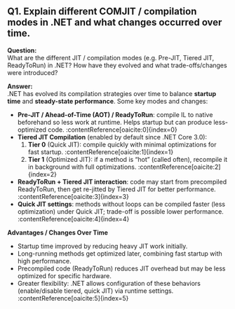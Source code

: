 ## Q1. Explain different COMJIT / compilation modes in .NET and what changes occurred over time.

**Question:**  
What are the different JIT / compilation modes (e.g. Pre-JIT, Tiered JIT, ReadyToRun) in .NET? How have they evolved and what trade-offs/changes were introduced?

**Answer:**  
.NET has evolved its compilation strategies over time to balance **startup time** and **steady-state performance**. Some key modes and changes:

- **Pre-JIT / Ahead-of-Time (AOT) / ReadyToRun**: compile IL to native beforehand so less work at runtime. Helps startup but can produce less-optimized code. :contentReference[oaicite:0]{index=0}  
- **Tiered JIT Compilation** (enabled by default since .NET Core 3.0):  
  1. **Tier 0** (Quick JIT): compile quickly with minimal optimizations for fast startup. :contentReference[oaicite:1]{index=1}  
  2. **Tier 1** (Optimized JIT): if a method is “hot” (called often), recompile it in background with full optimizations. :contentReference[oaicite:2]{index=2}  
- **ReadyToRun + Tiered JIT interaction**: code may start from precompiled ReadyToRun, then get re-jitted by Tiered JIT for better performance. :contentReference[oaicite:3]{index=3}  
- **Quick JIT settings**: methods without loops can be compiled faster (less optimization) under Quick JIT; trade-off is possible lower performance. :contentReference[oaicite:4]{index=4}  

**Advantages / Changes Over Time**  
- Startup time improved by reducing heavy JIT work initially.  
- Long-running methods get optimized later, combining fast startup with high performance.  
- Precompiled code (ReadyToRun) reduces JIT overhead but may be less optimized for specific hardware.  
- Greater flexibility: .NET allows configuration of these behaviors (enable/disable tiered, quick JIT) via runtime settings. :contentReference[oaicite:5]{index=5}  
